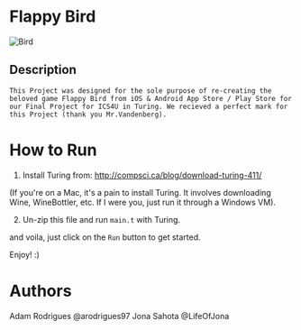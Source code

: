 # Flappy Bird
![Bird][logo]

## Description
```
This Project was designed for the sole purpose of re-creating the beloved game Flappy Bird from iOS & Android App Store / Play Store for our Final Project for ICS4U in Turing. We recieved a perfect mark for this Project (thank you Mr.Vandenberg).
```
# How to Run

1) Install Turing from: http://compsci.ca/blog/download-turing-411/

(If you're on a Mac, it's a pain to install Turing. It involves downloading Wine, WineBottler, etc. If I were you, just run it through a Windows VM).

2) Un-zip this file and run ```main.t``` with Turing.

and voila, just click on the ```Run``` button to get started.

Enjoy! :)



# Authors
Adam Rodrigues @arodrigues97
Jona Sahota @LifeOfJona

[logo]: https://i.gyazo.com/9a0650e3ad6474efb8c467f2b5a58c95.gif "Flappy Bird"

